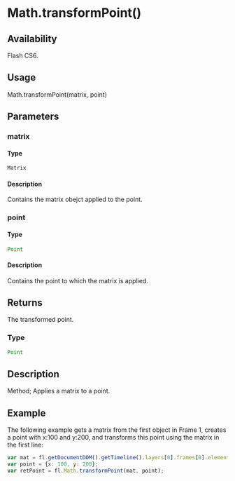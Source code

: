 # Math.transformPoint()

## Availability

Flash CS6.

## Usage

Math.transformPoint(matrix, point)

## Parameters

### **matrix**

#### Type

```typescript
Matrix
```

#### Description

Contains the matrix obejct applied to the point.

### **point**

#### Type

```typescript
Point
```

#### Description

Contains the point to which the matrix is applied.

## Returns

The transformed point.

### Type

```typescript
Point
```

## Description

Method; Applies a matrix to a point.

## Example

The following example gets a matrix from the first object in Frame 1, creates a point with x:100 and y:200, and transforms this point using the matrix in the first line:

```javascript
var mat = fl.getDocumentDOM().getTimeline().layers[0].frames[0].elements[0].matrix;
var point = {x: 100, y: 200};
var retPoint = fl.Math.transformPoint(mat, point);
```
